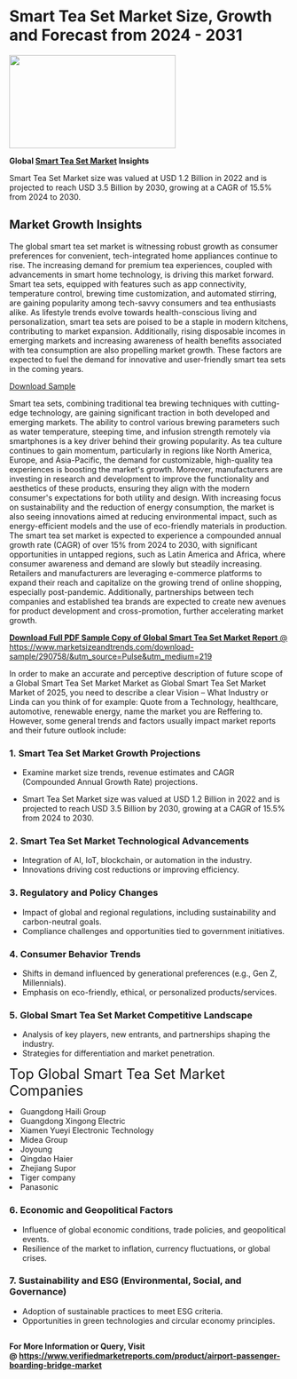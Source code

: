 <H1>Smart Tea Set Market Size, Growth and Forecast from 2024 - 2031</H1><img class="aligncenter size-medium wp-image-584254" src="https://thirdeyenews.in/wp-content/uploads/2024/09/Global-Market-Research-300x168.jpeg" alt="" width="300" height="168" /><p><strong>Global&nbsp;<a href="https://www.marketsizeandtrends.com/download-sample/290758/&amp;utm_source=Pulse&amp;utm_medium=219">Smart Tea Set Market</a> Insights</strong></p><p>Smart Tea Set Market size was valued at USD 1.2 Billion in 2022 and is projected to reach USD 3.5 Billion by 2030, growing at a CAGR of 15.5% from 2024 to 2030.</p><p><h2>Market Growth Insights</h2> <p>The global smart tea set market is witnessing robust growth as consumer preferences for convenient, tech-integrated home appliances continue to rise. The increasing demand for premium tea experiences, coupled with advancements in smart home technology, is driving this market forward. Smart tea sets, equipped with features such as app connectivity, temperature control, brewing time customization, and automated stirring, are gaining popularity among tech-savvy consumers and tea enthusiasts alike. As lifestyle trends evolve towards health-conscious living and personalization, smart tea sets are poised to be a staple in modern kitchens, contributing to market expansion. Additionally, rising disposable incomes in emerging markets and increasing awareness of health benefits associated with tea consumption are also propelling market growth. These factors are expected to fuel the demand for innovative and user-friendly smart tea sets in the coming years. </p> <p><a href="#">Download Sample</a></p> <p>Smart tea sets, combining traditional tea brewing techniques with cutting-edge technology, are gaining significant traction in both developed and emerging markets. The ability to control various brewing parameters such as water temperature, steeping time, and infusion strength remotely via smartphones is a key driver behind their growing popularity. As tea culture continues to gain momentum, particularly in regions like North America, Europe, and Asia-Pacific, the demand for customizable, high-quality tea experiences is boosting the market's growth. Moreover, manufacturers are investing in research and development to improve the functionality and aesthetics of these products, ensuring they align with the modern consumer's expectations for both utility and design. With increasing focus on sustainability and the reduction of energy consumption, the market is also seeing innovations aimed at reducing environmental impact, such as energy-efficient models and the use of eco-friendly materials in production. The smart tea set market is expected to experience a compounded annual growth rate (CAGR) of over 15% from 2024 to 2030, with significant opportunities in untapped regions, such as Latin America and Africa, where consumer awareness and demand are slowly but steadily increasing. Retailers and manufacturers are leveraging e-commerce platforms to expand their reach and capitalize on the growing trend of online shopping, especially post-pandemic. Additionally, partnerships between tech companies and established tea brands are expected to create new avenues for product development and cross-promotion, further accelerating market growth. <p><a href="#"></p><p><span class=""><strong>Download Full PDF Sample Copy of Global Smart Tea Set Market Report</strong> @ <a href="https://www.marketsizeandtrends.com/download-sample/290758/&amp;utm_source=Pulse&amp;utm_medium=219" target="_blank">https://www.marketsizeandtrends.com/download-sample/290758/&amp;utm_source=Pulse&amp;utm_medium=219</a></span></p><p>In order to make an accurate and perceptive description of future scope of a Global&nbsp;Smart Tea Set Market Market as Global&nbsp;Smart Tea Set Market Market of 2025, you need to describe a clear Vision &ndash; What Industry or Linda can you think of for example: Quote from a Technology, healthcare, automotive, renewable energy, name the market you are Reffering to. However, some general trends and factors usually impact market reports and their future outlook include:</p><h3>1.&nbsp;<strong>Smart Tea Set Market Growth Projections</strong></h3><ul><li>Examine market size trends, revenue estimates and CAGR (Compounded Annual Growth Rate) projections.</li><li><p>Smart Tea Set Market size was valued at USD 1.2 Billion in 2022 and is projected to reach USD 3.5 Billion by 2030, growing at a CAGR of 15.5% from 2024 to 2030.</p></li></ul><h3>2.&nbsp;<strong>Smart Tea Set Market Technological Advancements</strong></h3><ul><li>Integration of AI, IoT, blockchain, or automation in the industry.</li><li>Innovations driving cost reductions or improving efficiency.</li></ul><h3>3.&nbsp;<strong>Regulatory and Policy Changes</strong></h3><ul><li>Impact of global and regional regulations, including sustainability and carbon-neutral goals.</li><li>Compliance challenges and opportunities tied to government initiatives.</li></ul><h3>4.&nbsp;<strong>Consumer Behavior Trends</strong></h3><ul><li>Shifts in demand influenced by generational preferences (e.g., Gen Z, Millennials).</li><li>Emphasis on eco-friendly, ethical, or personalized products/services.</li></ul><h3>5.&nbsp;<strong>Global Smart Tea Set Market Competitive Landscape</strong></h3><ul><li>Analysis of key players, new entrants, and partnerships shaping the industry.</li><li>Strategies for differentiation and market penetration.</li></ul><p data-pm-slice="1 1 []"><span style="color: inherit; font-family: inherit; font-size: 25px;">Top Global Smart Tea Set Market Companies</span></p><div class="" data-test-id=""><p><li>Guangdong Haili Group</li><li> Guangdong Xingong Electric</li><li> Xiamen Yueyi Electronic Technology</li><li> Midea Group</li><li> Joyoung</li><li> Qingdao Haier</li><li> Zhejiang Supor</li><li> Tiger company</li><li> Panasonic</li></p></div><h3>6.&nbsp;<strong>Economic and Geopolitical Factors</strong></h3><ul><li>Influence of global economic conditions, trade policies, and geopolitical events.</li><li>Resilience of the market to inflation, currency fluctuations, or global crises.</li></ul><h3>7.&nbsp;<strong>Sustainability and ESG (Environmental, Social, and Governance)</strong></h3><ul><li>Adoption of sustainable practices to meet ESG criteria.</li><li>Opportunities in green technologies and circular economy principles.</li></ul><h2><strong style="font-size: 14px;">For More Information or Query, Visit @&nbsp;</strong><a style="background-color: #ffffff; font-size: 14px;" href="https://www.marketsizeandtrends.com/report/smart-tea-set-market/" target="_blank">https://www.verifiedmarketreports.com/product/airport-passenger-boarding-bridge-market</a></h2>
